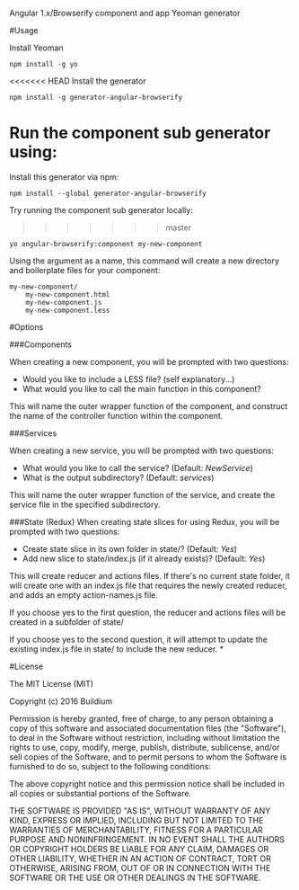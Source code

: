 Angular 1.x/Browserify component and app Yeoman generator

#Usage

Install Yeoman

```
npm install -g yo
```

<<<<<<< HEAD
Install the generator

```
npm install -g generator-angular-browserify
```

Run the component sub generator using:
=======
Install this generator via npm:

```
npm install --global generator-angular-browserify
```

Try running the component sub generator locally:
>>>>>>> master

```
yo angular-browserify:component my-new-component
```

Using the argument as a name, this command will create a new directory and boilerplate files for your component:

```
my-new-component/
    my-new-component.html
    my-new-component.js
    my-new-component.less
```

#Options

###Components

When creating a new component, you will be prompted with two questions:

* Would you like to include a LESS file? (self explanatory...)
* What would you like to call the main function in this component?

This will name the outer wrapper function of the component, and construct the name of the controller function within the component.

###Services

When creating a new service, you will be prompted with two questions:

* What would you like to call the service? (Default: *NewService*)
* What is the output subdirectory? (Default: *services*)

This will name the outer wrapper function of the service, and create the service file in the specified subdirectory.

###State (Redux)
When creating state slices for using Redux, you will be prompted with two questions:

* Create state slice in its own folder in state/? (Default: *Yes*)
* Add new slice to state/index.js (if it already exists)? (Default: *Yes*)

This will create reducer and actions files. If there's no current state folder, it will create one with an index.js file
that requires the newly created reducer, and adds an empty action-names.js file.

If you choose yes to the first question, the reducer and actions files will be created in a subfolder of state/

If you choose yes to the second question, it will attempt to update the existing index.js file in state/ to include
the new reducer.
* 

#License

The MIT License (MIT)

Copyright (c) 2016 Buildium

Permission is hereby granted, free of charge, to any person obtaining a copy of this software and associated documentation files (the "Software"), to deal in the Software without restriction, including without limitation the rights to use, copy, modify, merge, publish, distribute, sublicense, and/or sell copies of the Software, and to permit persons to whom the Software is furnished to do so, subject to the following conditions:

The above copyright notice and this permission notice shall be included in all copies or substantial portions of the Software.

THE SOFTWARE IS PROVIDED "AS IS", WITHOUT WARRANTY OF ANY KIND, EXPRESS OR IMPLIED, INCLUDING BUT NOT LIMITED TO THE WARRANTIES OF MERCHANTABILITY, FITNESS FOR A PARTICULAR PURPOSE AND NONINFRINGEMENT. IN NO EVENT SHALL THE AUTHORS OR COPYRIGHT HOLDERS BE LIABLE FOR ANY CLAIM, DAMAGES OR OTHER LIABILITY, WHETHER IN AN ACTION OF CONTRACT, TORT OR OTHERWISE, ARISING FROM, OUT OF OR IN CONNECTION WITH THE SOFTWARE OR THE USE OR OTHER DEALINGS IN THE SOFTWARE.
